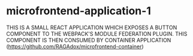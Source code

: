 # microfrontend-application-1
THIS IS A SMALL REACT APPLICATION WHICH EXPOSES A BUTTON COMPONENT TO THE WEBPACK'S MODULE FEDERATION PLUGIN.
THIS COMPONENT IS THEN CONSUMED BY CONTAINER APPLICATION (https://github.com/RAGAdox/microfrontend-container)
